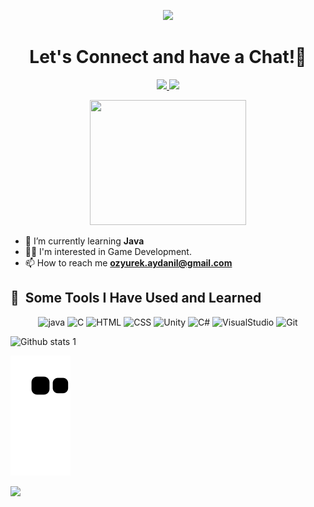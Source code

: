 <p align="center">
  <img src="https://capsule-render.vercel.app/api?type=waving&color=gradient&text=Hey!&height=100&section=header"/>
</p>

<h1 align="center">
  Let's Connect and have a Chat!💬
</h1>

<p align="center">
<a href="https://www.linkedin.com/in/ayda-nil-ozyurek/">
  <img height="50" src="https://user-images.githubusercontent.com/46517096/166973395-19676cd8-f8ec-4abf-83ff-da8243505b82.png"/>
</a>

<a href="https://www.instagram.com/aydozy/">
  <img height="50" src="https://user-images.githubusercontent.com/46517096/166974368-9798f39f-1f46-499c-b14e-81f0a3f83a06.png"/>
</a>
</p>

<p align="center">
<img src="https://user-images.githubusercontent.com/104395137/186489503-c9ac324a-b18d-45b3-bcb5-27f6724b3876.gif" width="250" height="200">
</p>

- 🌱 I’m currently learning **Java**
- 👨‍💻 I'm interested in Game Development.
- 📫 How to reach me **ozyurek.aydanil@gmail.com**


<h2> 🚀 &nbsp;Some Tools I Have Used and Learned</h2>
<p align="center">
 <img src="https://cdn.jsdelivr.net/gh/devicons/devicon/icons/java/java-original.svg" alt="java" width="45" height="45"/>
 <img src="https://cdn.jsdelivr.net/gh/devicons/devicon/icons/c/c-original.svg" alt="C" width="45" height="45"/>
 <img src="https://cdn.jsdelivr.net/gh/devicons/devicon/icons/html5/html5-plain.svg" alt="HTML" width="45" height="45" />
 <img src="https://cdn.jsdelivr.net/gh/devicons/devicon/icons/css3/css3-plain.svg" alt="CSS" width="45" height="45" />
 <img src="https://cdn.jsdelivr.net/gh/devicons/devicon/icons/unity/unity-original.svg" alt="Unity" width="45" height="45" />
 <img src="https://cdn.jsdelivr.net/gh/devicons/devicon/icons/csharp/csharp-plain.svg" alt="C#" width="45" height="45"/>
 <img src="https://cdn.jsdelivr.net/gh/devicons/devicon/icons/visualstudio/visualstudio-plain.svg" alt="VisualStudio" width="45" height="45" />
 <img src="https://cdn.jsdelivr.net/gh/devicons/devicon/icons/git/git-original.svg" alt="Git" width="45" height="45" />
</p>

![Github stats 1](https://github-readme-stats.vercel.app/api?aydozy&show_icons=true&theme=gradient)

![snake gif](https://github.com/aydozy/aydozy/blob/output/github-contribution-grid-snake.svg)

<p align="left">
  <img src="https://capsule-render.vercel.app/api?type=waving&color=gradient&height=100&section=footer"/>
</p>

